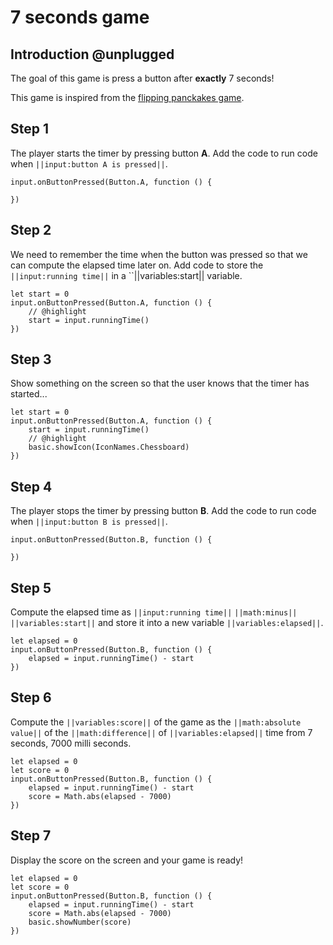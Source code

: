 # 7 seconds game

## Introduction @unplugged

The goal of this game is press a button after **exactly** 7 seconds!

This game is inspired from the [flipping panckakes game](https://www.elecfreaks.com/store/blog/post/flipping-pancakes-microbit-game.html).

## Step 1

The player starts the timer by pressing button **A**. Add the code to run code when ``||input:button A is pressed||``.

```blocks
input.onButtonPressed(Button.A, function () {
	
})
```

## Step 2

We need to remember the time when the button was pressed so that we can compute the elapsed time later on.
Add code to store the ``||input:running time||`` in a ``||variables:start|| variable.

```blocks
let start = 0
input.onButtonPressed(Button.A, function () {
    // @highlight
    start = input.runningTime()
})
```

## Step 3

Show something on the screen so that the user knows that the timer has started...

```blocks
let start = 0
input.onButtonPressed(Button.A, function () {
    start = input.runningTime()
    // @highlight
    basic.showIcon(IconNames.Chessboard)
})
```

## Step 4

The player stops the timer by pressing button **B**. Add the code to run code when ``||input:button B is pressed||``.

```blocks
input.onButtonPressed(Button.B, function () {
	
})
```

## Step 5

Compute the elapsed time as ``||input:running time||`` ``||math:minus||`` ``||variables:start||`` and store it into a new variable ``||variables:elapsed||``.

```blocks
let elapsed = 0
input.onButtonPressed(Button.B, function () {
    elapsed = input.runningTime() - start
})
```

## Step 6

Compute the ``||variables:score||`` of the game as the ``||math:absolute value||`` of the ``||math:difference||`` of ``||variables:elapsed||`` time from 7 seconds, 7000 milli seconds.

```blocks
let elapsed = 0
let score = 0
input.onButtonPressed(Button.B, function () {
    elapsed = input.runningTime() - start
    score = Math.abs(elapsed - 7000)
})
```

## Step 7

Display the score on the screen and your game is ready!

```blocks
let elapsed = 0
let score = 0
input.onButtonPressed(Button.B, function () {
    elapsed = input.runningTime() - start
    score = Math.abs(elapsed - 7000)
    basic.showNumber(score)
})
```
